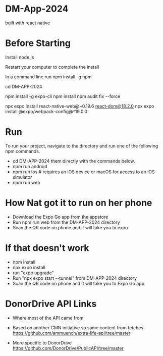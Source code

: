 # DM-App-2024
built with react native

# Before Starting
Install node.js

Restart your computer to complete the install

In a command line run npm install -g npm

cd DM-APP-2024

npm install -g expo-cli
npm install
npm audit fix --force

npx expo install react-native-web@~0.19.6 react-dom@18.2.0
npx expo install @expo/webpack-config@^19.0.0

# Run
To run your project, navigate to the directory and run one of the following npm commands.

- cd DM-APP-2024
 them directly with the commands below.
- npm run android
- npm run ios # requires an iOS device or macOS for access to an iOS simulator       
- npm run web

# How Nat got it to run on her phone
- Download the Expo Go app from the appstore
- Run npm run web from the DM-APP-2024 directory
- Scan the QR code on phone and it will take you to expo

# If that doesn't work
- npm install
- npx expo install
- run "expo upgrade"
- Run "npx expo start --tunnel" from DM-APP-2024 directory
- Scan the QR code on phone and it will take you to Expo Go app

# DonorDrive API Links
- Where most of the API came from
- Based on another CMN initiative so same content from fetches
https://github.com/ammuench/extra-life-api/tree/master

- More specific to DonorDrive
https://github.com/DonorDrive/PublicAPI/tree/master